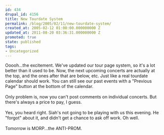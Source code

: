 ```yaml
---
id: 434
drupal_id: 4156
title: New Tourdate System
permalink: /blog/2005/02/11/new-tourdate-system/
created_at: 2005-02-12 01:00:00.000000000 Z
updated_at: 2011-08-20 03:36:31.000000000 Z
promoted: true
state: published
tags:
- Uncategorized
---
```

Ooooh...the excitement. We've updated our tour page system, so it's a lot better than it used to be. Now, the next upcoming concerts are actually at the top, and the ones after that are below, etc. Just like a real tourdate calendar should work. You can still see our past events with a "Previous Page" button at the bottom of the calendar.<br /><br />Only problem is, now you can't post comments on individual concerts. But there's always a price to pay, I guess.<br /><br />Yes, you heard right. Siah's not going to be playing with us this evening. He "forgot" about it, and didn't get a chance to ask off work. Oh well.<br /><br />Tomorrow is MORP...the ANTI-PROM.
